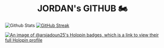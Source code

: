 <h1 align="center"> JORDAN's GITHUB 🏍</h1>

![Github Stats](https://github-readme-stats.vercel.app/api?username=arsjadoun25&show_icons=true&theme=transparent)
[![GitHub Streak](https://streak-stats.demolab.com/?user=arsjadoun25&theme=dark)](https://git.io/streak-stats)

[![An image of @arsjadoun25's Holopin badges, which is a link to view their full Holopin profile](https://holopin.me/arsjadoun25)](https://holopin.io/@arsjadoun25)

